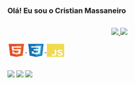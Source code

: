 ### Olá! Eu sou o Cristian Massaneiro

##
 
<div align="center">
  <a href="https://github.com/rafaballerini">
  <img height="160em" src="https://github-readme-stats.vercel.app/api?username=crismassaneiro&show_icons=false&theme=dark&include_all_commits=true&count_private=true"/>
  <img height="160em" src="https://github-readme-stats.vercel.app/api/top-langs/?username=crismassaneiro&layout=compact&langs_count=7&theme=dark"/>
   
</div>
<div style="display: inline_block"><br>
  <img align="center" alt="Cris-HTML" height="30" width="40" src="https://raw.githubusercontent.com/devicons/devicon/master/icons/html5/html5-original.svg">
  <img align="center" alt="Cris-CSS" height="30" width="40" src="https://raw.githubusercontent.com/devicons/devicon/master/icons/css3/css3-original.svg">
  <img align="center" alt="Cris-Js" height="30" width="40" src="https://raw.githubusercontent.com/devicons/devicon/master/icons/javascript/javascript-plain.svg">
</div>
  
  ##
 
<div> 
  <a href="https://www.linkedin.com/in/cristian-massaneiro-aa295520b/" target="_blank"><img src="https://img.shields.io/badge/-LinkedIn-%230077B5?style=for-the-badge&logo=linkedin&logoColor=white" target="_blank"></a>
  <a href = "mailto:contatorafaballerini@gmail.com"><img src="https://img.shields.io/badge/-Gmail-%23333?style=for-the-badge&logo=gmail&logoColor=white" target="_blank"></a>
  <a href="https://instagram.com/rafaballerini" target="_blank"><img src="https://img.shields.io/badge/-Instagram-%23E4405F?style=for-the-badge&logo=instagram&logoColor=white" target="_blank"></a>
  
</div>
